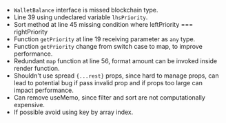 - `WalletBalance` interface is missed blockchain type.
- Line 39 using undeclared variable `lhsPriority`.
- Sort method at line 45 missing condition where leftPriority === rightPriority
- Function `getPriority` at line 19 receiving parameter as `any` type.
- Function `getPriority` change from switch case to map, to improve performance.
- Redundant `map` function at line 56, format amount can be invoked inside render function.
- Shouldn't use spread `{...rest}` props, since hard to manage props, can lead to potential bug if pass invalid prop and if props too large can impact performance.
- Can remove useMemo, since filter and sort are not computationally expensive.
- If possible avoid using key by array index.